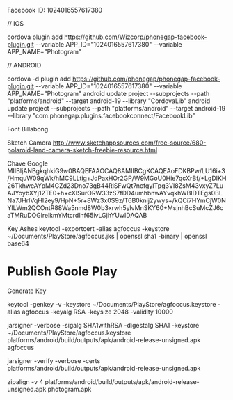 
Facebook ID: 1024016557617380

// IOS

cordova plugin add https://github.com/Wizcorp/phonegap-facebook-plugin.git --variable APP_ID="1024016557617380" --variable APP_NAME="Photogram"

// ANDROID

cordova -d plugin add https://github.com/phonegap/phonegap-facebook-plugin.git --variable APP_ID="1024016557617380" --variable APP_NAME="Photogram"
android update project --subprojects --path "platforms/android" --target android-19 --library "CordovaLib"
android update project --subprojects --path "platforms/android" --target android-19 --library "com.phonegap.plugins.facebookconnect/FacebookLib"


Font
Billabong

Sketch Camera
http://www.sketchappsources.com/free-source/680-polaroid-land-camera-sketch-freebie-resource.html

Chave Google
MIIBIjANBgkqhkiG9w0BAQEFAAOCAQ8AMIIBCgKCAQEAoFDKBPw/LU16i+3/HmquW09qWk/hMC9LLtig+JdPaxHOr2GP/W9MGoU0Hie7qcXrBf/+LgDIKH26TkhweAYpM4GZd23Dno73gB44RiSFwQt7ncfgyITpg3VI8ZsM43vxyZ7LuAJYoybXYj12TE0+h+cXISurORW33zS7fDD4umhbnwAYvqkhWBIDTEgs0BLNa7JHrIVqHI2ey9/HpN+5r+8Wz3x0S9z/T6B0knij2ywys+/kQCi7HYmCjW0NYlLWm2QCOntR88Wa5nmd8W0b3xrwh5ylvMnSKY60+MsjnhBcSuMcZJ6caTMRuDOGlrelkmYMtcrdlhf65ivLGjhYUwIDAQAB


Key Ashes
keytool -exportcert -alias agfoccus -keystore ~/Documents/PlayStore/agfoccus.jks | openssl sha1 -binary | openssl base64

# Publish Goole Play

Generate Key

keytool -genkey -v -keystore ~/Documents/PlayStore/agfoccus.keystore -alias agfoccus -keyalg RSA -keysize 2048 -validity 10000

jarsigner -verbose -sigalg SHA1withRSA -digestalg SHA1 -keystore ~/Documents/PlayStore/agfoccus.keystore platforms/android/build/outputs/apk/android-release-unsigned.apk agfoccus

jarsigner -verify -verbose -certs platforms/android/build/outputs/apk/android-release-unsigned.apk

zipalign -v 4 platforms/android/build/outputs/apk/android-release-unsigned.apk photogram.apk
